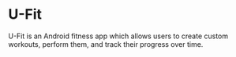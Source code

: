 # U-Fit 
U-Fit is an Android fitness app which allows users to create custom workouts, perform them, and track their progress over time. 
